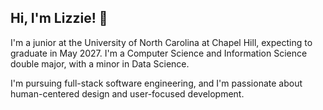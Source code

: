 ## Hi, I'm Lizzie! 🌸

I'm a junior at the University of North Carolina at Chapel Hill, expecting to graduate in May 2027. I'm a Computer Science and Information Science double major, with a minor in Data Science.

I'm pursuing full-stack software engineering, and I'm passionate about human-centered design and user-focused development.

